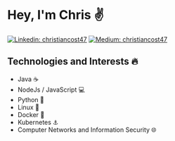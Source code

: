 # Hey, I'm Chris :v:

[![Linkedin: christiancost47](https://img.shields.io/badge/-Christian%20Costa-blue?style=flat-square&logo=Linkedin&logoColor=white&link=https://www.linkedin.com/in/christiancost47/)](https://www.linkedin.com/in/christiancost47/)
[![Medium: christiancost47](https://img.shields.io/badge/-Christian%20Costa-grey?style=flat-square&logo=Medium&logoColor=white&link=https://medium.com/@christiancost47)](https://medium.com/@christiancost47)

## Technologies and Interests :fire:

- Java :coffee:
- NodeJs / JavaScript :computer:
- Python :snake:
- Linux :penguin:
- Docker :whale2:
- Kubernetes :anchor:
- Computer Networks and Information Security :globe_with_meridians:
